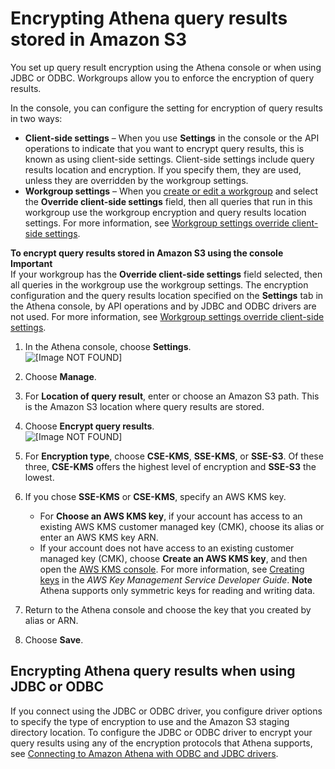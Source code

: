 # Encrypting Athena query results stored in Amazon S3<a name="encrypting-query-results-stored-in-s3"></a>

You set up query result encryption using the Athena console or when using JDBC or ODBC\. Workgroups allow you to enforce the encryption of query results\.

In the console, you can configure the setting for encryption of query results in two ways:
+ **Client\-side settings** – When you use **Settings** in the console or the API operations to indicate that you want to encrypt query results, this is known as using client\-side settings\. Client\-side settings include query results location and encryption\. If you specify them, they are used, unless they are overridden by the workgroup settings\. 
+ **Workgroup settings** – When you [create or edit a workgroup](workgroups-create-update-delete.md#creating-workgroups) and select the **Override client\-side settings** field, then all queries that run in this workgroup use the workgroup encryption and query results location settings\. For more information, see [Workgroup settings override client\-side settings](workgroups-settings-override.md)\. 

**To encrypt query results stored in Amazon S3 using the console**
**Important**  
If your workgroup has the **Override client\-side settings** field selected, then all queries in the workgroup use the workgroup settings\. The encryption configuration and the query results location specified on the **Settings** tab in the Athena console, by API operations and by JDBC and ODBC drivers are not used\. For more information, see [Workgroup settings override client\-side settings](workgroups-settings-override.md)\.

1. In the Athena console, choose **Settings**\.  
![\[Image NOT FOUND\]](http://docs.aws.amazon.com/athena/latest/ug/images/settings.png)

1. Choose **Manage**\.

1. For **Location of query result**, enter or choose an Amazon S3 path\. This is the Amazon S3 location where query results are stored\.

1. Choose **Encrypt query results**\.  
![\[Image NOT FOUND\]](http://docs.aws.amazon.com/athena/latest/ug/images/encrypt-query-results.png)

1. For **Encryption type**, choose **CSE\-KMS**, **SSE\-KMS**, or **SSE\-S3**\. Of these three, **CSE\-KMS** offers the highest level of encryption and **SSE\-S3** the lowest\.

1. If you chose **SSE\-KMS** or **CSE\-KMS**, specify an AWS KMS key\.
   + For **Choose an AWS KMS key**, if your account has access to an existing AWS KMS customer managed key \(CMK\), choose its alias or enter an AWS KMS key ARN\.
   +  If your account does not have access to an existing customer managed key \(CMK\), choose **Create an AWS KMS key**, and then open the [AWS KMS console](https://console.aws.amazon.com/kms)\. For more information, see [Creating keys](https://docs.aws.amazon.com/kms/latest/developerguide/create-keys.html) in the *AWS Key Management Service Developer Guide*\.
**Note**  
Athena supports only symmetric keys for reading and writing data\.

1. Return to the Athena console and choose the key that you created by alias or ARN\. 

1. Choose **Save**\.

## Encrypting Athena query results when using JDBC or ODBC<a name="encrypting-query-results-stored-in-s3-jdbc-odbc"></a>

If you connect using the JDBC or ODBC driver, you configure driver options to specify the type of encryption to use and the Amazon S3 staging directory location\. To configure the JDBC or ODBC driver to encrypt your query results using any of the encryption protocols that Athena supports, see [Connecting to Amazon Athena with ODBC and JDBC drivers](athena-bi-tools-jdbc-odbc.md)\.